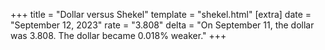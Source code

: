 +++
title = "Dollar versus Shekel"
template = "shekel.html"
[extra]
date = "September 12, 2023"
rate = "3.808"
delta = "On September 11, the dollar was 3.808. The dollar became 0.018% weaker."
+++
